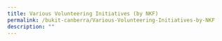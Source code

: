 ```yaml
---
title: Various Volunteering Initiatives (by NKF)​
permalink: /bukit-canberra/Various-Volunteering-Initiatives-by-NKF
description: ""
---
```

